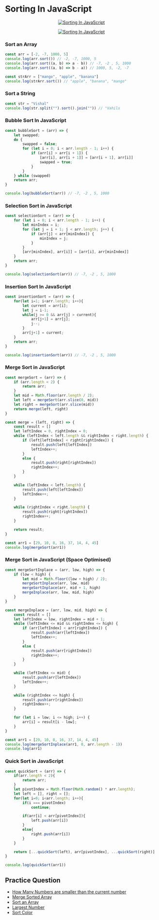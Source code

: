 # Sorting In JavaScript

<p align="center">
  <a href="https://youtube.com/live/FAPg2VM6N9I">
  <img src="https://img.youtube.com/vi/FAPg2VM6N9I/0.jpg" alt="Sorting In JavaScript" />
  </a>
</p>

<p align="center">
  <a href="https://youtu.be/4n90F6PCQ6A">
  <img src="https://img.youtube.com/vi/4n90F6PCQ6A/0.jpg" alt="Sorting In JavaScript" />
  </a>
</p>

### Sort an Array
```javascript
const arr = [-2, -7, 1000, 5]
console.log(arr.sort()) // -2, -7, 1000, 5
console.log(arr.sort((a, b) => a - b)) // -7, -2 , 5, 1000
console.log(arr.sort((a, b) => b - a)) // 1000, 5, -2, -7

const strArr = ["mango", "apple", "banana"]
console.log(strArr.sort()) // "apple", "banana", "mango"
```

### Sort a String
```javascript
const str = "Vishal"
console.log(str.split("").sort().join("")) // "Vahils
```

### Bubble Sort In JavaScript
```javascript
const bubbleSort = (arr) => {
    let swapped;
    do {
        swapped = false;
        for (let i = 0; i < arr.length - 1; i++) {
            if (arr[i] > arr[i + 1]) {
                [arr[i], arr[i + 1]] = [arr[i + 1], arr[i]]
                swapped = true;
            }
        }
    } while (swapped)
    return arr;
}

console.log(bubbleSort(arr)) // -7, -2 , 5, 1000
```

### Selection Sort in JavaScript
```javascript
const selectionSort = (arr) => {
    for (let i = 0; i < arr.length - 1; i++) {
        let minIndex = i;
        for (let j = i + 1; j < arr.length; j++) {
            if (arr[j] < arr[minIndex]) {
                minIndex = j;
            }
        }
        [arr[minIndex], arr[i]] = [arr[i], arr[minIndex]]
    }
    return arr;
}

console.log(selectionSort(arr)) // -7, -2 , 5, 1000
```

### Insertion Sort In JavaScript
```javascript
const insertionSort = (arr) => {
    for(let i=1; i<arr.length; i++){
        let current = arr[i];
        let j = i-1;
        while(j >= 0 && arr[j] > current){
            arr[j+1] = arr[j];
            j--;
        }
        arr[j+1] = current;
    }
    return arr;
}

console.log(insertionSort(arr)) // -7, -2 , 5, 1000
```

### Merge Sort in JavaScript 
```javascript
const mergeSort = (arr) => {
    if (arr.length < 2) {
        return arr;
    }
    let mid = Math.floor(arr.length / 2);
    let left = mergeSort(arr.slice(0, mid))
    let right = mergeSort(arr.slice(mid))
    return merge(left, right)
}

const merge = (left, right) => {
    const result = []
    let leftIndex = 0, rightIndex = 0;
    while (leftIndex < left.length && rightIndex < right.length) {
        if (left[leftIndex] < right[rightIndex]) {
            result.push(left[leftIndex])
            leftIndex++;
        }
        else {
            result.push(right[rightIndex])
            rightIndex++;
        }
    }

    while (leftIndex < left.length) {
        result.push(left[leftIndex])
        leftIndex++;
    }

    while (rightIndex < right.length) {
        result.push(right[rightIndex])
        rightIndex++;
    }

    return result;
}

const arr1 = [29, 10, 8, 16, 37, 14, 4, 45]
console.log(mergeSort(arr1))
```
### Merge Sort in JavaScript (Space Optimised)

```javascript
const mergeSortInplace = (arr, low, high) => {
    if (low < high) {
        let mid = Math.floor((low + high) / 2);
        mergeSortInplace(arr, low, mid)
        mergeSortInplace(arr, mid + 1, high)
        mergeInplace(arr, low, mid, high)
    }
}

const mergeInplace = (arr, low, mid, high) => {
    const result = []
    let leftIndex = low, rightIndex = mid + 1;
    while (leftIndex <= mid && rightIndex <= high) {
        if (arr[leftIndex] < arr[rightIndex]) {
            result.push(arr[leftIndex])
            leftIndex++;
        }
        else {
            result.push(arr[rightIndex])
            rightIndex++;
        }
    }

    while (leftIndex <= mid) {
        result.push(arr[leftIndex])
        leftIndex++;
    }

    while (rightIndex <= high) {
        result.push(arr[rightIndex])
        rightIndex++;
    }

    for (let i = low; i <= high; i++) {
        arr[i] = result[i - low];
    }
}

const arr1 = [29, 10, 8, 16, 37, 14, 4, 45]
console.log(mergeSortInplace(arr1, 0, arr.length - 1))
console.log(arr1)
```

### Quick Sort in JavaScript

```javascript
const quickSort = (arr) => {
    if(arr.length < 2){
        return arr;
    }
    let pivotIndex = Math.floor(Math.random() * arr.length);
    let left = [], right = [];
    for(let i=0; i<arr.length; i++){
        if(i === pivotIndex)
            continue;

        if(arr[i] < arr[pivotIndex]){
            left.push(arr[i])
        }
        else{
            right.push(arr[i])
        }
    }

    return [...quickSort(left), arr[pivotIndex], ...quickSort(right)]
}

console.log(quickSort(arr1))
```

## Practice Question

- [How Many Numbers are smaller than the current number](https://leetcode.com/problems/how-many-numbers-are-smaller-than-the-current-number)
- [Merge Sorted Array](https://leetcode.com/problems/merge-sorted-array)
- [Sort an Array](https://leetcode.com/problems/sort-an-array)
- [Largest Number](https://leetcode.com/problems/largest-number)
- [Sort Color](https://leetcode.com/problems/sort-colors)